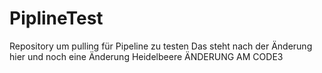 # PiplineTest
Repository um pulling für Pipeline zu testen
Das steht nach der Änderung hier
und noch eine Änderung
Heidelbeere
ÄNDERUNG AM CODE3
